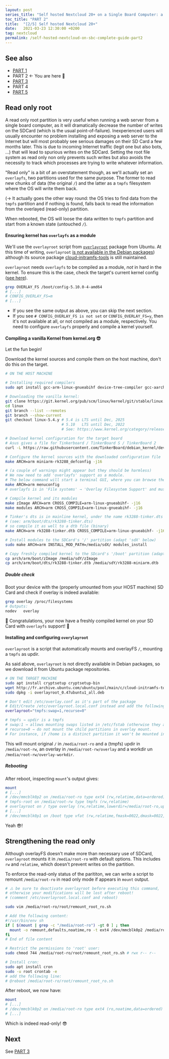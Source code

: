 ```yaml
---
layout: post
series_title: "Self hosted Nextcloud 20+ on a Single Board Computer: a complete guide"
toc_title: "PART 2"
title:  "[2/5] Self hosted Nextcloud 20+"
date:   2021-03-23 12:30:00 +0200
tag: nextcloud
permalink: /self-hosted-nextcloud-on-sbc-complete-guide-part2
---
```


## See also
* [PART 1](/self-hosted-nextcloud-on-sbc-complete-guide-part1)
* PART 2 ← You are here 🙂
* [PART 3](/self-hosted-nextcloud-on-sbc-complete-guide-part3)
* PART 4
* [PART 5](/self-hosted-nextcloud-on-sbc-complete-guide-part5)

## Read only root
A read only root partition is very useful when running a web server from a single board computer, as it will dramatically decrease the number of writes on the SDCard (which is the usual point-of-failure). Inexperienced users will usually encounter no problem installing and exposing a web server to the Internet but will most probably see serious damages on their SD Card a few months later. This is due to incoming Internet traffic (legit one but also bots, ...) that will lead to spurious writes on the SDCard. Setting the root file system as read only non only prevents such writes but also avoids the necessity to track which processes are trying to write whatever information.

"Read only" is a bit of an overstatement though, as we'll actually set an `overlayfs`, two partitions used for the same purpose. The former to read new chunks of data (the original `/`) and the latter as a `tmpfs` filesystem where the OS will write them back.

(→ It actually goes the other way round: the OS tries to find data from the `tmpfs` partition and if nothing is found, falls back to read the information from the overlayed (read-only) partition.

When rebooted, the OS will loose the data written to `tmpfs` partition and start from a known state (untouched `/`).

#### Ensuring kernel has `overlayfs` as a module
We'll use the `overlayroot` script from [`overlayroot`](https://packages.ubuntu.com/groovy/overlayroot) package from Ubuntu. At this time of writing, `overlayroot` [is not available in the Debian packages](https://bugs.debian.org/cgi-bin/bugreport.cgi?bug=860915)) although its source package [cloud-initramfs-tools](https://tracker.debian.org/pkg/cloud-initramfs-tools) is still maintained.

`overlayroot` needs `overlayfs` to be compiled as a module, *not* in hard in the kernel. To ensure this is the case, check the target's current kernel config ([see here](https://superuser.com/a/287372)).

```bash
grep OVERLAY_FS /boot/config-5.10.0-4-amd64
# [...]
# CONFIG_OVERLAY_FS=m
# [...]
```

* If you see the same output as above, you can skip the next section.
* If you see `# CONFIG_OVERLAY_FS is not set` or `CONFIG_OVERLAY_FS=y`, then it's not available at all, or not compiled as a module, respectively. You need to configure `overlayfs` properly and compile a kernel yourself.

#### Compiling a vanilla Kernel from kernel.org 😎
Let the fun begin!

Download the kernel sources and compile them on the host machine, don't do this on the target.
```bash
# ON THE HOST MACHINE

# Installing required compilers
sudo apt install gcc-arm-linux-gnueabihf device-tree-compiler gcc-aarch64-linux-gnu bc

# Downloading the vanilla kernel:
git clone https://git.kernel.org/pub/scm/linux/kernel/git/stable/linux.git
cd linux
git branch --list --remotes
git branch --show-current
git checkout linux-5.4.y # 5.4 is LTS until Dec, 2025
                         # 5.10   LTS until Dec, 2022
                         # See: https://www.kernel.org/category/releases.html

# Download kernel configuration for the target board
# Asus gives a file for Tinkerboard / TinkerBoard S / TinkerBoard 2
curl -L https://raw.githubusercontent.com/TinkerBoard/debian_kernel/develop/arch/arm/configs/miniarm-rk3288_defconfig -o arch/arm/configs/miniarm-rk3288_defconfig

# Configure the kernel sources with the downloaded configuration file
make ARCH=arm miniarm-rk3288_defconfig -j16

# (a couple of warnings might appear but they should be harmless)
# We now need to add 'overlayfs' support as a module.
# The below command will start a terminal GUI, where you can browse the kernel config options
make ARCH=arm menuconfig
# overlayfs is in 'File systems' → 'Overlay Filesystem Support' and must be set to 'M'

# Compile kernel and its modules
make zImage ARCH=arm CROSS_COMPILE=arm-linux-gnueabihf- -j16
make modules ARCH=arm CROSS_COMPILE=arm-linux-gnueabihf- -j16

# Tinker's dts is in mainline kernel, under the name rk3288-tinker.dts
# (see: arm/boot/dts/rk3288-tinker.dts)
# so compile it as well to a dtb file (binary)
make ARCH=arm rk3288-tinker.dtb CROSS_COMPILE=arm-linux-gnueabihf- -j16

# Install modules to the SDCard's '/' partition (adapt 'sdX' below)
sudo make ARCH=arm INSTALL_MOD_PATH=/media/sdX/ modules_install

# Copy freshly compiled kernel to the SDcard's '/boot' partition (adapt 'sdY' below)
cp arch/arm/boot/zImage /media/sdY/zImage
cp arch/arm/boot/dts/rk3288-tinker.dtb /media/sdY/rk3288-miniarm.dtb
```

##### Double check
Boot your device with the (properly umounted from your HOST machine) SD Card and check if overlay is indeed available:
```bash
grep overlay /proc/filesystems
# Outputs:
nodev	overlay
```

🥳 Congratulations, your now have a freshly compiled kernel on your SD Card with `overlayfs` support! 🎉

#### Installing and configuring `overylayroot`
`overlayroot` is a script that automatically mounts and overlayFS `/`, mounting a `tmpfs` as updir.

As said above, `overlayroot` is not directly available in Debian packages, so we download it from Ubuntu package repositories.

```bash
# ON THE TARGET MACHINE
sudo apt install cryptsetup cryptsetup-bin
wget http://fr.archive.ubuntu.com/ubuntu/pool/main/c/cloud-initramfs-tools/overlayroot_0.47ubuntu1_all.deb
sudo dpkg -i overlayroot_0.47ubuntu1_all.deb

# Don't edit /etc/overlay.conf as it's part of the package
# Edit/Create /etc/overlayroot.local.conf instead and add the following:
overlayroot="tmpfs:swap=1,recurse=0"

# tmpfs → updir is a tmpfs
# swap:1 → allows mounting swaps listed in /etc/fstab (otherwise they are left unmounted)
# recurse=0 → do not mount the child partitions in overlay mount.
# For instance, if /home is a distinct partition it won't be mounted in overlay mode (same for /boot, /media, etc)
```
This will mount original `/` in `/media/root-ro` and a (tmpfs) updir in `/media/root-rw`, an overlay in `/media/root-rw/overlay` and a workdir un `/media/root-rw/overlay-workdir`.

##### Rebooting
After reboot, inspecting `mount`'s output gives:

```bash
mount
# [...]
# /dev/mmcblk0p2 on /media/root-ro type ext4 (rw,relatime,data=ordered)
# tmpfs-root on /media/root-rw type tmpfs (rw,relatime)
# overlayroot on / type overlay (rw,relatime,lowerdir=/media/root-ro,upperdir=/media/root-rw/overlay,workdir=/media/root-rw/overlay-workdir/_)
# [...]
# /dev/mmcblk0p1 on /boot type vfat (rw,relatime,fmask=0022,dmask=0022,codepage=437,iocharset=iso8859-1,shortname=mixed,errors=remount-ro)
```

Yeah 😎!

## Strengthening the read only
Although overlayFS doesn't make more than necessary use of SDCard, `overlayroot` mounts it in `/media/root-ro` with default options. This includes `rw` and `relatime`, which doesn't prevent writes on the partition.

To enforce the read-only status of the parititon, we can write a script to remount `/media/root-ro` in read only mode if appears in `mount` output.

```bash
# ⚠️ be sure to deactivate overlayroot before executing this command,
# otherwise your modifications will be lost after reboot!
# (comment /etc/overlayroot.local.conf and reboot)

sudo vim /media/root-ro/root/remount_root_ro.sh

# Add the following content:
#!/usr/bin/env sh
if [ $(mount | grep -c "/media/root-ro") -gt 0 ] ; then
  mount -o remount,defaults,noatime,ro -t ext4 /dev/mmcblk0p2 /media/root-ro
fi
# End of file content

# Restrict the permissions to 'root' user:
sudo chmod 744 /media/root-ro/root/remount_root_ro.sh # rwx r-- r--

# Install cron:
sudo apt install cron
sudo -u root crontab -e
# add the following line:
# @reboot /media/root-ro/root/remount_root_ro.sh
```

After reboot, we now have:
```bash
mount
# [...]
# /dev/mmcblk0p2 on /media/root-ro type ext4 (ro,noatime,data=ordered)
# [...]
```
Which is indeed read-only! 😎


## Next

See [PART 3](/self-hosted-nextcloud-on-sbc-complete-guide-part3)